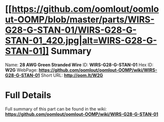 
[[https://github.com/oomlout/oomlout-OOMP/blob/master/parts/WIRS-G28-G-STAN-01/WIRS-G28-G-STAN-01_420.jpg|alt=WIRS-G28-G-STAN-01]] 
Summary
=================

Name: __28 AWG Green Stranded Wire__
ID: __WIRS-G28-G-STAN-01__
Hex ID: __W2G__
WebPage: __https://github.com/oomlout/oomlout-OOMP/wiki/WIRS-G28-G-STAN-01__
Short URL: __http://oom.lt/W2G__

Full Details
==========================
Full summary of this part can be found in the wiki:   
__https://github.com/oomlout/oomlout-OOMP/wiki/WIRS-G28-G-STAN-01__   

